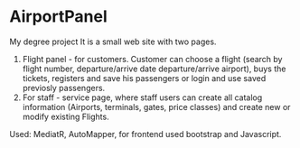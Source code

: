 # AirportPanel
My degree project
It is a small web site with two pages.
1. Flight panel - for customers.
  Customer can choose a flight (search by flight number, departure/arrive date  departure/arrive airport), buys the tickets, registers and save his passengers or login and use saved previosly passengers.
2. For staff - service page, where staff users can create all catalog information (Airports, terminals, gates, price classes) and create new or modify existing Flights.

Used:
MediatR,
AutoMapper,
for frontend used bootstrap and Javascript.
